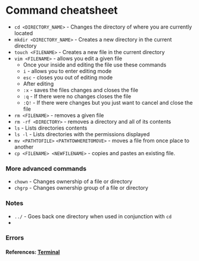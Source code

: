# Command cheatsheet

- `cd <DIRECTORY_NAME>` - Changes the directory of where you are currently located
- `mkdir <DIRECTORY_NAME>` - Creates a new directory in the current directory
- `touch <FILENAME>` - Creates a new file in the current directory
- `vim <FILENAME>` - allows you edit a given file
    - Once your inside and editing the file use these commands
    - `i` - allows you to enter editing mode
    - `esc` - closes you out of editing mode
    - After editing
    - `:x` - saves the files changes and closes the file
    - `:q` - If there were no changes closes the file
    - `:Q!` - If there were changes but you just want to cancel and close the file
- `rm <FILENAME>` - removes a given file
- `rm -rf <DIRECTORY>` - removes a directory and all of its contents
- `ls` - Lists directories contents
- `ls -l` - Lists directories with the permissions displayed
- `mv <PATHTOFILE>` `<PATHTOWHERETOMOVE>` - moves a file from once place to another
- `cp <FILENAME> <NEWFILENAME>` - copies and pastes an existing file.


### More advanced commands
- `chown` - Changes ownership of a file or directory
- `chgrp` - Changes ownership group of a file or directory

### Notes
- `../` - Goes back one directory when used in conjunction with `cd`
- 

### Errors

#### References: [Terminal](https://ubuntu.com/tutorials/command-line-for-beginners#1-overview)